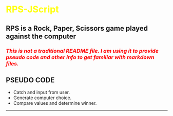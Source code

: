 # **RPS-JScript**

<style>H3{color:red;}</style>
<style>H1{color:yellow;}</style>

## RPS is a Rock, Paper, Scissors game played against the computer

### ***This is not a traditional README file.  I am using it to provide pseudo code and other info to get familiar with markdown files.***

## PSEUDO CODE

* Catch and input from user.
* Generate computer choice.
* Compare values and determine winner.

___
